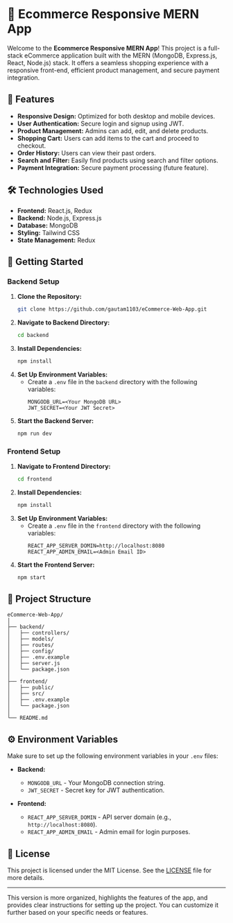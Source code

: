 # 🛒 Ecommerce Responsive MERN App

Welcome to the **Ecommerce Responsive MERN App**! This project is a full-stack eCommerce application built with the MERN (MongoDB, Express.js, React, Node.js) stack. It offers a seamless shopping experience with a responsive front-end, efficient product management, and secure payment integration.

## 🌟 Features

- **Responsive Design:** Optimized for both desktop and mobile devices.
- **User Authentication:** Secure login and signup using JWT.
- **Product Management:** Admins can add, edit, and delete products.
- **Shopping Cart:** Users can add items to the cart and proceed to checkout.
- **Order History:** Users can view their past orders.
- **Search and Filter:** Easily find products using search and filter options.
- **Payment Integration:** Secure payment processing (future feature).

## 🛠️ Technologies Used

- **Frontend:** React.js, Redux
- **Backend:** Node.js, Express.js
- **Database:** MongoDB
- **Styling:** Tailwind CSS
- **State Management:** Redux

## 🚀 Getting Started

### Backend Setup

1. **Clone the Repository:**
   ```bash
   git clone https://github.com/gautam1103/eCommerce-Web-App.git
   ```
2. **Navigate to Backend Directory:**
   ```bash
   cd backend
   ```
3. **Install Dependencies:**
   ```bash
   npm install
   ```
4. **Set Up Environment Variables:**
   - Create a `.env` file in the `backend` directory with the following variables:
     ```
     MONGODB_URL=<Your MongoDB URL>
     JWT_SECRET=<Your JWT Secret>
     ```
5. **Start the Backend Server:**
   ```bash
   npm run dev
   ```

### Frontend Setup

1. **Navigate to Frontend Directory:**
   ```bash
   cd frontend
   ```
2. **Install Dependencies:**
   ```bash
   npm install
   ```
3. **Set Up Environment Variables:**
   - Create a `.env` file in the `frontend` directory with the following variables:
     ```
     REACT_APP_SERVER_DOMIN=http://localhost:8080
     REACT_APP_ADMIN_EMAIL=<Admin Email ID>
     ```
4. **Start the Frontend Server:**
   ```bash
   npm start
   ```

## 📂 Project Structure

```plaintext
eCommerce-Web-App/
│
├── backend/
│   ├── controllers/
│   ├── models/
│   ├── routes/
│   ├── config/
│   ├── .env.example
│   ├── server.js
│   └── package.json
│
├── frontend/
│   ├── public/
│   ├── src/
│   ├── .env.example
│   └── package.json
│
└── README.md
```

## ⚙️ Environment Variables

Make sure to set up the following environment variables in your `.env` files:

- **Backend:**
  - `MONGODB_URL` - Your MongoDB connection string.
  - `JWT_SECRET` - Secret key for JWT authentication.
  
- **Frontend:**
  - `REACT_APP_SERVER_DOMIN` - API server domain (e.g., `http://localhost:8080`).
  - `REACT_APP_ADMIN_EMAIL` - Admin email for login purposes.

## 📜 License

This project is licensed under the MIT License. See the [LICENSE](LICENSE) file for more details.

---

This version is more organized, highlights the features of the app, and provides clear instructions for setting up the project. You can customize it further based on your specific needs or features.
